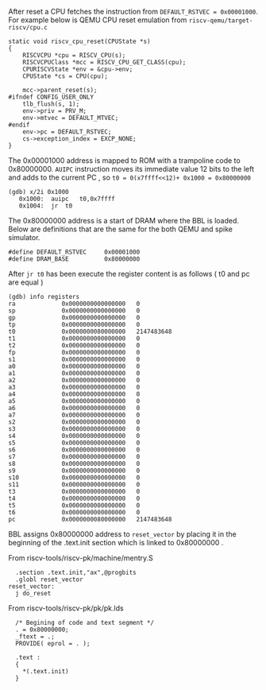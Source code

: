 
After reset a CPU fetches the instruction from ```DEFAULT_RSTVEC = 0x00001000```.
For example below is QEMU CPU reset emulation from ```riscv-qemu/target-riscv/cpu.c```
```
static void riscv_cpu_reset(CPUState *s)
{
    RISCVCPU *cpu = RISCV_CPU(s);
    RISCVCPUClass *mcc = RISCV_CPU_GET_CLASS(cpu);
    CPURISCVState *env = &cpu->env;
    CPUState *cs = CPU(cpu);

    mcc->parent_reset(s);
#ifndef CONFIG_USER_ONLY
    tlb_flush(s, 1);
    env->priv = PRV_M;
    env->mtvec = DEFAULT_MTVEC;
#endif
    env->pc = DEFAULT_RSTVEC;
    cs->exception_index = EXCP_NONE;
}
```

The 0x00001000 address is mapped to ROM with a trampoline code to 0x80000000. ```AUIPC``` instruction moves its immediate value 12 bits to the left and adds to the current PC , so ```t0 = 0(x7ffff<<12)+ 0x1000 = 0x80000000```

```
(gdb) x/2i 0x1000
   0x1000:	auipc	t0,0x7ffff
   0x1004:	jr	t0
```

The 0x80000000 address is a start of DRAM where the BBL is loaded. Below are definitions that are the same for the both QEMU and spike simulator.

```
#define DEFAULT_RSTVEC     0x00001000
#define DRAM_BASE          0x80000000
```

After ```jr	t0``` has been execute the register content is as follows ( t0 and pc are equal )

```
(gdb) info registers
ra             0x0000000000000000	0
sp             0x0000000000000000	0
gp             0x0000000000000000	0
tp             0x0000000000000000	0
t0             0x0000000080000000	2147483648
t1             0x0000000000000000	0
t2             0x0000000000000000	0
fp             0x0000000000000000	0
s1             0x0000000000000000	0
a0             0x0000000000000000	0
a1             0x0000000000000000	0
a2             0x0000000000000000	0
a3             0x0000000000000000	0
a4             0x0000000000000000	0
a5             0x0000000000000000	0
a6             0x0000000000000000	0
a7             0x0000000000000000	0
s2             0x0000000000000000	0
s3             0x0000000000000000	0
s4             0x0000000000000000	0
s5             0x0000000000000000	0
s6             0x0000000000000000	0
s7             0x0000000000000000	0
s8             0x0000000000000000	0
s9             0x0000000000000000	0
s10            0x0000000000000000	0
s11            0x0000000000000000	0
t3             0x0000000000000000	0
t4             0x0000000000000000	0
t5             0x0000000000000000	0
t6             0x0000000000000000	0
pc             0x0000000080000000	2147483648
```

BBL assigns 0x80000000 address to ```reset_vector``` by placing it in the beginning of the .text.init section which is linked to 0x80000000 .

From riscv-tools/riscv-pk/machine/mentry.S
```
  .section .text.init,"ax",@progbits
  .globl reset_vector
reset_vector:
  j do_reset
```

From riscv-tools/riscv-pk/pk/pk.lds
```
  /* Begining of code and text segment */
  . = 0x80000000;
  _ftext = .;
  PROVIDE( eprol = . );

  .text :
  {
    *(.text.init)
  }
```

